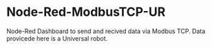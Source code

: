 # Node-Red-ModbusTCP-UR
 Node-Red Dashboard to send and recived data via Modbus TCP. Data provicede here is a Universal robot.
